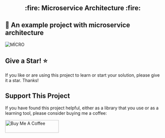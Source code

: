 <h2 align="center">
:fire:  Microservice Architecture :fire:
</h2>

## :pushpin:  An example project with microservice architecture

![MİCRO](https://user-images.githubusercontent.com/50150182/145682560-4c4f35d9-896b-4b62-9b30-ff97f260e145.png)

## Give a Star! :star:
If you like or are using this project to learn or start your solution, please give it a star. Thanks!

## Support This Project

If you have found this project helpful, either as a library that you use or as a learning tool, please consider buying me a coffee:

<a href="https://www.buymeacoffee.com/vmutlu" target="_blank"><img src="https://www.buymeacoffee.com/assets/img/custom_images/orange_img.png" alt="Buy Me A Coffee" style="height: 41px !important;width: 174px !important" ></a>
